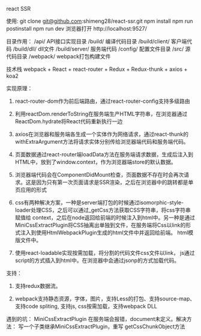 
react SSR

使用:
  git clone git@github.com:shimeng28/react-ssr.git
  npm install
  npm run postinstall
  npm run dev
  浏览器打开 http://localhost:9527/

目录作用：
  /api/ API接口实现目录
  /build/ 编译代码目录
    /build/client/ 客户端代码
    /build/dll/ dll文件
    /build/server/ 服务端代码
  /config/ 配置文件目录
  /src/ 源代码目录
  /webpack/ webpack打包构建文件

技术栈 webpack + React + react-router + Redux + Redux-thunk + axios + koa2

实现原理：
1. react-router-dom作为前后端路由，通过react-router-config支持多级路由
    
2. 利用reactDom.renderToString在服务端生产HTML字符串，在浏览器通过ReactDom.hydrate将React代码重新执行一边
    
3. axios在浏览器和服务端各生成一个实体作为网络请求，通过react-thunk的withExtraArgument方法将请求实体分别传给浏览器端代码和服务端代码。
    
4. 页面数据通过react-router端loadData方法在服务端请求数据，生成后注入到HTML中，放到了window.context，作为浏览器端store的默认数据。

5. 浏览器端代码会在ComponentDidMount检查，页面数据不存在时会再次请求。这是因为只有第一次页面请求是SSR渲染，之后在浏览器中的跳转都是单页应用的形式

6. css有两种解决方案，一种是server端打包的时候通过isomorphic-style-loader处理CSS，之后可以通过_getCss方法获取CSS字符串，将css字符串赋值给
   context，之后在node返回给前端的时候注入到html中。另一种是通过MiniCssExtractPlugin将CSS抽离出单独到文件，在服务端将Css以link的形式注入到使用HtmlWebpackPlugin生成的html文件中并返回给前端。
   html模版文件中。
   
7.  使用react-loadable实现按需加载，将分割的代码文件css文件以link， js通过script的方式插入到html中。在浏览器中会通过jsonp的方式加载代码。
    

支持：
1. 支持redux数据流。

2. webpack支持静态资源，字体，图片，支持Less的打包、支持source-map、支持code spliting, 支持js, css按需加载，支持webpack DLL


遇到的坑：
MiniCssExtractPlugin 在服务端会报错，document未定义。解决方法： 写一个子类继承MiniCssExtractPlugin，重写 getCssChunkObject方法
  
